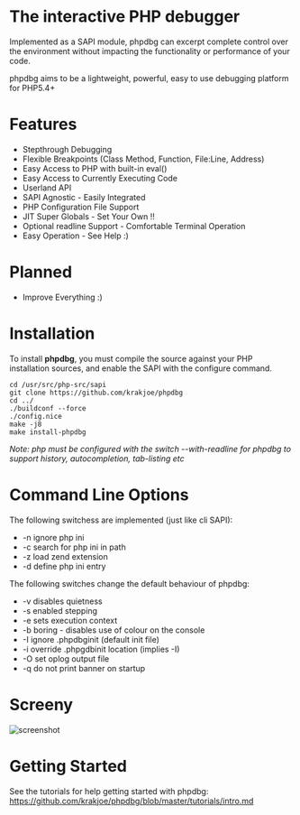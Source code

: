 The interactive PHP debugger
============================

Implemented as a SAPI module, phpdbg can excerpt complete control over the environment without impacting the functionality or performance of your code.

phpdbg aims to be a lightweight, powerful, easy to use debugging platform for PHP5.4+

Features
========

 - Stepthrough Debugging
 - Flexible Breakpoints (Class Method, Function, File:Line, Address)
 - Easy Access to PHP with built-in eval()
 - Easy Access to Currently Executing Code
 - Userland API
 - SAPI Agnostic - Easily Integrated
 - PHP Configuration File Support
 - JIT Super Globals - Set Your Own !!
 - Optional readline Support - Comfortable Terminal Operation
 - Easy Operation - See Help :)

Planned
=======

 - Improve Everything :)

Installation
============

To install **phpdbg**, you must compile the source against your PHP installation sources, and enable the SAPI with the configure command.

```
cd /usr/src/php-src/sapi
git clone https://github.com/krakjoe/phpdbg
cd ../
./buildconf --force
./config.nice
make -j8
make install-phpdbg
```

*Note: php must be configured with the switch --with-readline for phpdbg to support history, autocompletion, tab-listing etc*

Command Line Options
====================

The following switchess are implemented (just like cli SAPI):

 - -n ignore php ini
 - -c search for php ini in path
 - -z load zend extension
 - -d define php ini entry

The following switches change the default behaviour of phpdbg:

 - -v disables quietness
 - -s enabled stepping
 - -e sets execution context
 - -b boring - disables use of colour on the console
 - -I ignore .phpdbginit (default init file)
 - -i override .phpgdbinit location (implies -I)
 - -O set oplog output file
 - -q do not print banner on startup

Screeny
=======

<img src="https://raw.github.com/krakjoe/phpdbg/master/tutorials/phpdbg.png" alt="screenshot"/>

Getting Started
===============

See the tutorials for help getting started with phpdbg: https://github.com/krakjoe/phpdbg/blob/master/tutorials/intro.md

